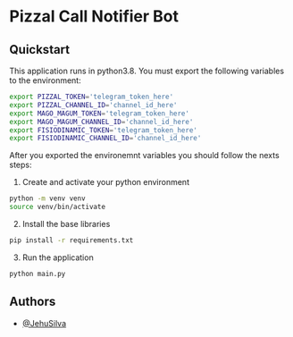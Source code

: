 # Pizzal Call Notifier Bot

## Quickstart

This application runs in python3.8. You must export the following variables to the environment:
```bash
export PIZZAL_TOKEN='telegram_token_here'
export PIZZAL_CHANNEL_ID='channel_id_here'
export MAGO_MAGUM_TOKEN='telegram_token_here'
export MAGO_MAGUM_CHANNEL_ID='channel_id_here'
export FISIODINAMIC_TOKEN='telegram_token_here'
export FISIODINAMIC_CHANNEL_ID='channel_id_here'

```
After you exported the environemnt variables you should follow the nexts steps:

1. Create and activate your python environment
```bash
python -m venv venv
source venv/bin/activate
```
2. Install the base libraries
```bash
pip install -r requirements.txt
```
3. Run the application
```bash
python main.py
```

## Authors

- [@JehuSilva](https://github.com/JehuSilva/)

